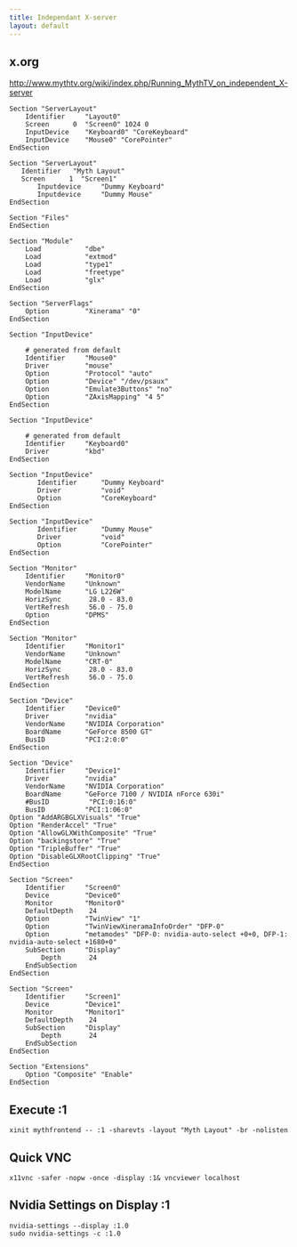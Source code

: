 ```yaml
---
title: Independant X-server
layout: default
---
```


x.org
-----

<http://www.mythtv.org/wiki/index.php/Running_MythTV_on_independent_X-server>

    Section "ServerLayout"
        Identifier     "Layout0"
        Screen      0  "Screen0" 1024 0
        InputDevice    "Keyboard0" "CoreKeyboard"
        InputDevice    "Mouse0" "CorePointer"
    EndSection

    Section "ServerLayout"
       Identifier   "Myth Layout"
       Screen      1  "Screen1"
           Inputdevice     "Dummy Keyboard"
           Inputdevice     "Dummy Mouse"
    EndSection

    Section "Files"
    EndSection

    Section "Module"
        Load           "dbe"
        Load           "extmod"
        Load           "type1"
        Load           "freetype"
        Load           "glx"
    EndSection

    Section "ServerFlags"
        Option         "Xinerama" "0"
    EndSection

    Section "InputDevice"

        # generated from default
        Identifier     "Mouse0"
        Driver         "mouse"
        Option         "Protocol" "auto"
        Option         "Device" "/dev/psaux"
        Option         "Emulate3Buttons" "no"
        Option         "ZAxisMapping" "4 5"
    EndSection

    Section "InputDevice"

        # generated from default
        Identifier     "Keyboard0"
        Driver         "kbd"
    EndSection

    Section "InputDevice"
           Identifier      "Dummy Keyboard"
           Driver          "void"
           Option          "CoreKeyboard"
    EndSection

    Section "InputDevice"
           Identifier      "Dummy Mouse"
           Driver          "void"
           Option          "CorePointer"
    EndSection

    Section "Monitor"
        Identifier     "Monitor0"
        VendorName     "Unknown"
        ModelName      "LG L226W"
        HorizSync       28.0 - 83.0
        VertRefresh     56.0 - 75.0
        Option         "DPMS"
    EndSection

    Section "Monitor"
        Identifier     "Monitor1"
        VendorName     "Unknown"
        ModelName      "CRT-0"
        HorizSync       28.0 - 83.0
        VertRefresh     56.0 - 75.0
    EndSection

    Section "Device"
        Identifier     "Device0"
        Driver         "nvidia"
        VendorName     "NVIDIA Corporation"
        BoardName      "GeForce 8500 GT"
        BusID          "PCI:2:0:0"
    EndSection

    Section "Device"
        Identifier     "Device1"
        Driver         "nvidia"
        VendorName     "NVIDIA Corporation"
        BoardName      "GeForce 7100 / NVIDIA nForce 630i"
        #BusID          "PCI:0:16:0"
        BusID          "PCI:1:06:0"
    Option "AddARGBGLXVisuals" "True"
    Option "RenderAccel" "True"
    Option "AllowGLXWithComposite" "True"
    Option "backingstore" "True"
    Option "TripleBuffer" "True"
    Option "DisableGLXRootClipping" "True"
    EndSection

    Section "Screen"
        Identifier     "Screen0"
        Device         "Device0"
        Monitor        "Monitor0"
        DefaultDepth    24
        Option         "TwinView" "1"
        Option         "TwinViewXineramaInfoOrder" "DFP-0"
        Option         "metamodes" "DFP-0: nvidia-auto-select +0+0, DFP-1: nvidia-auto-select +1680+0"
        SubSection     "Display"
            Depth       24
        EndSubSection
    EndSection

    Section "Screen"
        Identifier     "Screen1"
        Device         "Device1"
        Monitor        "Monitor1"
        DefaultDepth    24
        SubSection     "Display"
            Depth       24
        EndSubSection
    EndSection

    Section "Extensions"
        Option "Composite" "Enable"
    EndSection

Execute :1
----------

    xinit mythfrontend -- :1 -sharevts -layout "Myth Layout" -br -nolisten

Quick VNC
---------

    x11vnc -safer -nopw -once -display :1& vncviewer localhost

Nvidia Settings on Display :1
-----------------------------

    nvidia-settings --display :1.0
    sudo nvidia-settings -c :1.0
